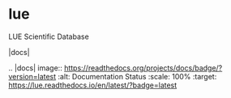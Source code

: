 # lue
LUE Scientific Database

|docs|


.. |docs| image:: https://readthedocs.org/projects/docs/badge/?version=latest
    :alt: Documentation Status
    :scale: 100%
    :target: https://lue.readthedocs.io/en/latest/?badge=latest
